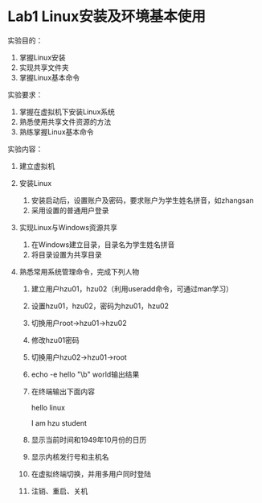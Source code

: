 # Lab1 Linux安装及环境基本使用

实验目的：

1. 掌握Linux安装
2. 实现共享文件夹
3. 掌握Linux基本命令

实验要求：

1. 掌握在虚拟机下安装Linux系统
2. 熟悉使用共享文件资源的方法
3. 熟练掌握Linux基本命令

实验内容：

1. 建立虚拟机

2. 安装Linux

   1. 安装启动后，设置账户及密码，要求账户为学生姓名拼音，如zhangsan
   2. 采用设置的普通用户登录

3. 实现Linux与Windows资源共享

   1. 在Windows建立目录，目录名为学生姓名拼音
   2. 将目录设置为共享目录

4. 熟悉常用系统管理命令，完成下列人物

   1. 建立用户hzu01，hzu02（利用useradd命令，可通过man学习）

   2. 设置hzu01，hzu02，密码为hzu01，hzu02

   3. 切换用户root->hzu01->hzu02

   4. 修改hzu01密码

   5. 切换用户hzu02->hzu01->root

   6. echo -e hello "\b" world输出结果

   7. 在终端输出下面内容

      hello linux

      I am hzu student

   8. 显示当前时间和1949年10月份的日历

   9. 显示内核发行号和主机名

   10. 在虚拟终端切换，并用多用户同时登陆

   11. 注销、重启、关机

